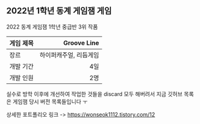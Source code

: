 ## 2022년 1학년 동계 게임잼 게임
2022 동계 게임잼 1학년 중급반 3위 작품 <br>

| 게임 제목  | Groove Line |
| ------------- | -------------: |
| 장르  | 하이퍼캐주얼, 리듬게임  |
| 개발 기간  | 4일  |
| 개발 인원  | 2명  |

실수로 방학 이후에 개선하여 작업한 것들을 discard 모두 해버려서 지금 깃허브 목록은 게임잼 당시 버전 목록들입니다 ㅜ

상세한 포트폴리오 링크 -> https://wonseok1112.tistory.com/12
